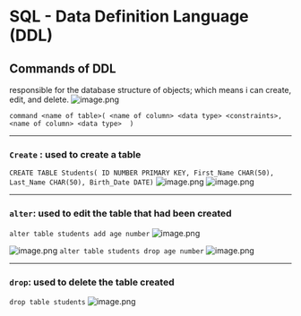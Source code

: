 
# SQL - Data Definition Language (DDL)
## Commands of DDL
responsible for the database structure of objects; which means i can create, edit, and delete.
![image.png](https://itg.singhinder.com?url=https://gist.githubusercontent.com/Reemaa828/09ca84ea1bacf315c6349acb05df56a3/raw/image.png)

`command <name of table>( <name of column> <data type> <constraints>,  <name of column> <data type>  )`
______ 
### `Create` : used to create a table 
`CREATE TABLE Students( ID NUMBER PRIMARY KEY, First_Name CHAR(50), Last_Name CHAR(50), Birth_Date DATE)`
![image.png](https://itg.singhinder.com?url=https://gist.githubusercontent.com/Reemaa828/c8db5185d5fcbf92d85303b1ae010855/raw/image.png)
![image.png](https://itg.singhinder.com?url=https://gist.githubusercontent.com/Reemaa828/a53eb21639d65fafd77709e29c4c722f/raw/image.png)
_____________
### `alter`: used to edit the table that had been created
`alter table students add age number`
![image.png](https://itg.singhinder.com?url=https://gist.githubusercontent.com/Reemaa828/81e0b469748911acd97e07956c9a1acd/raw/image.png)

![image.png](https://itg.singhinder.com?url=https://gist.githubusercontent.com/Reemaa828/f019177f28e4f64e418fcd7b25e4918b/raw/image.png)
`alter table students drop age number`
![image.png](https://itg.singhinder.com?url=https://gist.githubusercontent.com/Reemaa828/0e3d9d2da854b79ba9a20a3271ef57d3/raw/image.png)
_______________

### `drop`: used to delete the table created
`drop table students`
![image.png](https://itg.singhinder.com?url=https://gist.githubusercontent.com/Reemaa828/774c9090e8856cc672fac7a24a7526de/raw/image.png)
